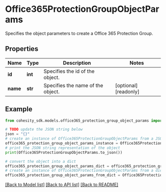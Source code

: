 # Office365ProtectionGroupObjectParams

Specifies the object parameters to create a Office 365 Protection Group.

## Properties

Name | Type | Description | Notes
------------ | ------------- | ------------- | -------------
**id** | **int** | Specifies the id of the object. | 
**name** | **str** | Specifies the name of the object. | [optional] [readonly] 

## Example

```python
from cohesity_sdk.models.office365_protection_group_object_params import Office365ProtectionGroupObjectParams

# TODO update the JSON string below
json = "{}"
# create an instance of Office365ProtectionGroupObjectParams from a JSON string
office365_protection_group_object_params_instance = Office365ProtectionGroupObjectParams.from_json(json)
# print the JSON string representation of the object
print(Office365ProtectionGroupObjectParams.to_json())

# convert the object into a dict
office365_protection_group_object_params_dict = office365_protection_group_object_params_instance.to_dict()
# create an instance of Office365ProtectionGroupObjectParams from a dict
office365_protection_group_object_params_from_dict = Office365ProtectionGroupObjectParams.from_dict(office365_protection_group_object_params_dict)
```
[[Back to Model list]](../README.md#documentation-for-models) [[Back to API list]](../README.md#documentation-for-api-endpoints) [[Back to README]](../README.md)


